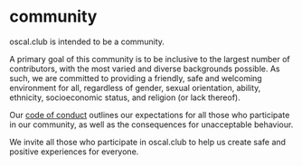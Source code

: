 # community

oscal.club is intended to be a community.

A primary goal of this community is to be inclusive to the largest number of contributors, with the most varied and diverse backgrounds possible. As such, we are committed to providing a friendly, safe and welcoming environment for all, regardless of gender, sexual orientation, ability, ethnicity, socioeconomic status, and religion (or lack thereof).

Our [code of conduct](https://github.com/oscal-club/community/blob/main/CODE_OF_CONDUCT.md) outlines our expectations for all those who participate in our community, as well as the consequences for unacceptable behaviour.

We invite all those who participate in oscal.club to help us create safe and positive experiences for everyone.
